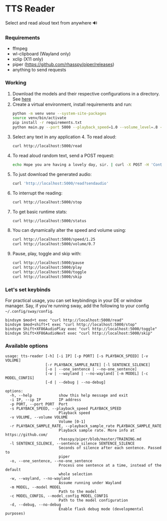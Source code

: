 # TTS Reader
Select and read aloud text from anywhere 🔊

### Requirements
- ffmpeg
- wl-clipboard (Wayland only)
- xclip (X11 only)
- piper (https://github.com/rhasspy/piper/releases)
- anything to send requests

### Working
1. Download the models and their respective configurations in a directory. See [here](https://github.com/rhasspy/piper/blob/master/VOICES.md)
2. Create a virtual environment, install requirements and run:
    ```bash
    python -m venv venv --system-site-packages
    source venv/bin/activate
    pip install -r requirements.txt 
    python main.py --port 5000 --playback_speed=1.0 --volume_level=.8 --model yourmodel.onnx --model_config yourmodel.onnx.json --wayland
    ```
3. Select any text in any application 4. To read aloud:
    ```bash
    curl http://localhost:5000/read
    ```
5. To read aloud random text, send a POST request:
    ```bash
    echo Hope you are having a lovely day, sir. | curl -X POST -H 'Content-Type: application/octet-stream' --data-binary @- localhost:5000/read
    ```
6. To just download the generated audio:
    ```bash
    curl 'http://localhost:5000/read?sendaudio'
    ```
6. To interrupt the reading:
    ```bash
    curl http://localhost:5000/stop
    ```
7. To get basic runtime stats:
    ```bash
    curl http://localhost:5000/status
    ```
8. You can dynamically alter the speed and volume using:
    ```bash
    curl http://localhost:5000/speed/1.25
    curl http://localhost:5000/volume/0.7
    ```
9. Pause, play, toggle and skip with:
    ```bash
    curl http://localhost:5000/pause
    curl http://localhost:5000/play
    curl http://localhost:5000/toggle
    curl http://localhost:5000/skip
    ```
    
### Let's set keybinds
For practical usage, you can set keybindings in your DE or window manager. Say, if you're running sway, add the following to your config `~/.config/sway/config`.
```shell
bindsym $mod+t exec "curl http://localhost:5000/read"
bindsym $mod+shift+t exec "curl http://localhost:5000/stop"
bindsym Shift+XF86AudioPlay exec "curl http://localhost:5000/toggle"
bindsym Shift+XF86AudioNext exec "curl http://localhost:5000/skip"
```

### Available options
```
usage: tts-reader [-h] [-i IP] [-p PORT] [-s PLAYBACK_SPEED] [-v VOLUME]
                  [-r PLAYBACK_SAMPLE_RATE] [-l SENTENCE_SILENCE]
                  [-o | --one_sentence | --no-one_sentence]
                  [-w | --wayland | --no-wayland] [-m MODEL] [-c MODEL_CONFIG]
                  [-d | --debug | --no-debug]

options:
  -h, --help            show this help message and exit
  -i IP, --ip IP        IP address
  -p PORT, --port PORT  Port
  -s PLAYBACK_SPEED, --playback_speed PLAYBACK_SPEED
                        Playback speed
  -v VOLUME, --volume VOLUME
                        Volume [0-1]
  -r PLAYBACK_SAMPLE_RATE, --playback_sample_rate PLAYBACK_SAMPLE_RATE
                        Playback sample rate. More info at https://github.com/
                        rhasspy/piper/blob/master/TRAINING.md
  -l SENTENCE_SILENCE, --sentence_silence SENTENCE_SILENCE
                        Seconds of silence after each sentence. Passed to
                        piper
  -o, --one_sentence, --no-one_sentence
                        Process one sentence at a time, instead of the default
                        whole selection
  -w, --wayland, --no-wayland
                        Assume running under Wayland
  -m MODEL, --model MODEL
                        Path to the model
  -c MODEL_CONFIG, --model_config MODEL_CONFIG
                        Path to the model configuration
  -d, --debug, --no-debug
                        Enable flask debug mode (developmental purposes)
```
